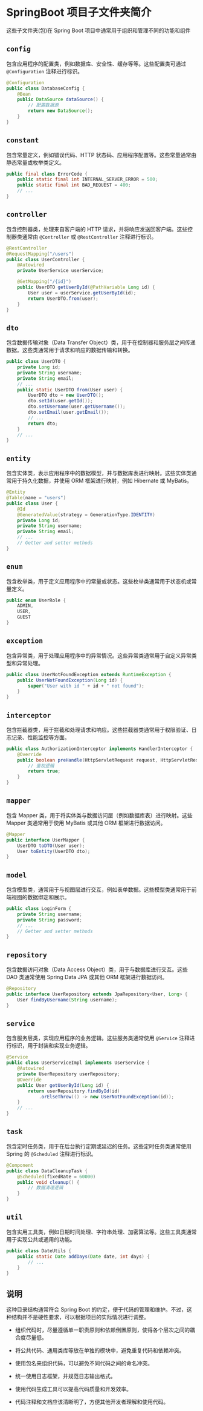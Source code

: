 # SpringBoot 项目子文件夹简介

这些子文件夹(包)在 Spring Boot 项目中通常用于组织和管理不同的功能和组件

## `config`

包含应用程序的配置类，例如数据库、安全性、缓存等等。这些配置类可通过 `@Configuration` 注释进行标识。

```java
@Configuration
public class DatabaseConfig {
    @Bean
    public DataSource dataSource() {
        // 配置数据源
        return new DataSource();
    }
}
```

## `constant`

包含常量定义，例如错误代码、HTTP 状态码、应用程序配置等。这些常量通常由静态常量或枚举类定义。

```java
public final class ErrorCode {
    public static final int INTERNAL_SERVER_ERROR = 500;
    public static final int BAD_REQUEST = 400;
    // ...
}
```

## `controller`

包含控制器类，处理来自客户端的 HTTP 请求，并将响应发送回客户端。这些控制器类通常由 `@Controller` 或 `@RestController` 注释进行标识。

```java
@RestController
@RequestMapping("/users")
public class UserController {
    @Autowired
    private UserService userService;

    @GetMapping("/{id}")
    public UserDTO getUserById(@PathVariable Long id) {
        User user = userService.getUserById(id);
        return UserDTO.from(user);
    }
}
```

## `dto`

包含数据传输对象（Data Transfer Object）类，用于在控制器和服务层之间传递数据。这些类通常用于请求和响应的数据传输和转换。

```java
public class UserDTO {
    private Long id;
    private String username;
    private String email;
    // ...
    public static UserDTO from(User user) {
        UserDTO dto = new UserDTO();
        dto.setId(user.getId());
        dto.setUsername(user.getUsername());
        dto.setEmail(user.getEmail());
        // ...
        return dto;
    }
    // ...
}
```

## `entity`

包含实体类，表示应用程序中的数据模型，并与数据库表进行映射。这些实体类通常用于持久化数据，并使用 ORM 框架进行映射，例如 Hibernate 或 MyBatis。

```java
@Entity
@Table(name = "users")
public class User {
    @Id
    @GeneratedValue(strategy = GenerationType.IDENTITY)
    private Long id;
    private String username;
    private String email;
    // ...
    // Getter and setter methods
}
```

## `enum`

包含枚举类，用于定义应用程序中的常量或状态。这些枚举类通常用于状态机或常量定义。

```java
public enum UserRole {
    ADMIN,
    USER,
    GUEST
}
```

## `exception`

包含异常类，用于处理应用程序中的异常情况。这些异常类通常用于自定义异常类型和异常处理。

```java
public class UserNotFoundException extends RuntimeException {
    public UserNotFoundException(Long id) {
        super("User with id " + id + " not found");
    }
}
```

## `interceptor`

包含拦截器类，用于拦截和处理请求和响应。这些拦截器类通常用于权限验证、日志记录、性能监控等方面。

```java
public class AuthorizationInterceptor implements HandlerInterceptor {
    @Override
    public boolean preHandle(HttpServletRequest request, HttpServletResponse response, Object handler) {
        // 鉴权逻辑
        return true;
    }
}
```

## `mapper`

包含 Mapper 类，用于将实体类与数据访问层（例如数据库表）进行映射。这些 Mapper 类通常用于使用 MyBatis 或其他 ORM 框架进行数据访问。

```java
@Mapper
public interface UserMapper {
    UserDTO toDTO(User user);
    User toEntity(UserDTO dto);
}
```

## `model`

包含模型类，通常用于与视图层进行交互，例如表单数据。这些模型类通常用于前端视图的数据绑定和展示。

```java
public class LoginForm {
    private String username;
    private String password;
    // ...
    // Getter and setter methods
}
```

## `repository`

包含数据访问对象（Data Access Object）类，用于与数据库进行交互。这些 DAO 类通常使用 Spring Data JPA 或其他 ORM 框架进行数据访问。

```java
@Repository
public interface UserRepository extends JpaRepository<User, Long> {
    User findByUsername(String username);
}
```

## `service`

包含服务层类，实现应用程序的业务逻辑。这些服务类通常使用 `@Service` 注释进行标识，用于封装和实现业务逻辑。

```java
@Service
public class UserServiceImpl implements UserService {
    @Autowired
    private UserRepository userRepository;
    @Override
    public User getUserById(Long id) {
        return userRepository.findById(id)
            .orElseThrow(() -> new UserNotFoundException(id));
    }
    // ...
}
```

## `task`

包含定时任务类，用于在后台执行定期或延迟的任务。这些定时任务类通常使用 Spring 的 `@Scheduled` 注释进行标识。

```java
@Component
public class DataCleanupTask {
    @Scheduled(fixedRate = 60000)
    public void cleanup() {
        // 数据清理逻辑
    }
}
```

## `util`

包含实用工具类，例如日期时间处理、字符串处理、加密算法等。这些工具类通常用于实现公共或通用的功能。

```java
public class DateUtils {
    public static Date addDays(Date date, int days) {
        // ...
    }
}
```

## 说明

这种目录结构通常符合 Spring Boot 的约定，便于代码的管理和维护。不过，这种结构并不是硬性要求，可以根据项目的实际情况进行调整。

- 组织代码时，尽量遵循单一职责原则和依赖倒置原则，使得各个层次之间的耦合度尽量低。

- 将公共代码、通用类库等放在单独的模块中，避免重复代码和依赖冲突。

- 使用包名来组织代码，可以避免不同代码之间的命名冲突。

- 统一使用日志框架，并规范日志输出格式。

- 使用代码生成工具可以提高代码质量和开发效率。

- 代码注释和文档应该清晰明了，方便其他开发者理解和使用代码。
